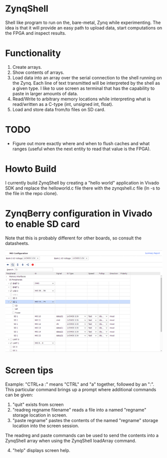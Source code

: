 # ZynqShell
Shell like program to run on the, bare-metal, Zynq while experimenting. The idea is that it will provide an easy path to 
upload data, start computations on the FPGA and inspect results.

# Functionality
1. Create arrays.
2. Show contents of arrays.
3. Load data into an array over the serial connection to the shell running on the Zynq. Each line of text transmitted will be interpreted by the shell as a given type. I like to use screen as terminal that has the capability to paste in larger amounts of data.
4. Read/Write to arbitrary memory locations while interpreting what is read/written as a C-type (int, unsigned int, float).
5. Load and store data from/to files on SD card.

# TODO
- Figure out more exactly where and when to flush caches and what ranges (useful when the next entity to read that value is the FPGA). 
 
# Howto Build
I currently build ZynqShell by creating a "hello world" application in Vivado SDK and replace the helloworld.c file there with 
the zynqshell.c file (ln -s to the file in the repo clone). 

# ZynqBerry configuration in Vivado to enable SD card

Note that this is probably different for other boards, so consult the datasheets.

![sdconf](/pictures/zynqberry_sd_config.png)

# Screen tips

Example: "CTRL+a :" means "CTRL" and "a" together, followed by an ":". This particular command brings up a prompt where
additional commands can be given:
1. "quit" exists from screen
2. "readreg regname filename" reads a file into a named "regname" storage location in screen.
3. "paste regname" pastes the contents of the named "regname" storage location into the screen session.

The readreg and paste commands can be used to send the contents into a ZynqShell array when using the ZynqShell loadArray command.

4. "help" displays screen help. 
